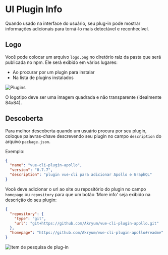 # UI Plugin Info

Quando usado na interface do usuário, seu plug-in pode mostrar informações adicionais para torná-lo mais detectável e reconhecível.

## Logo

Você pode colocar um arquivo `logo.png` no diretório raiz da pasta que será publicada no npm. Ele será exibido em vários lugares:
 - Ao procurar por um plugin para instalar
 - Na lista de plugins instalados

![Plugins](/plugins.png)

O logotipo deve ser uma imagem quadrada e não transparente (idealmente 84x84).

## Descoberta

Para melhor descoberta quando um usuário procura por seu plugin, coloque palavras-chave descrevendo seu plugin no campo `description` do arquivo `package.json`.

Exemplo:

```json
{
  "name": "vue-cli-plugin-apollo",
  "version": "0.7.7",
  "description": "plugin vue-cli para adicionar Apollo e GraphQL"
}
```

Você deve adicionar o url ao site ou repositório do plugin no campo `homepage` ou `repository` para que um botão 'More info' seja exibido na descrição do seu plugin:

```json
{
  "repository": {
    "type": "git",
    "url": "git+https://github.com/Akryum/vue-cli-plugin-apollo.git"
  },
  "homepage": "https://github.com/Akryum/vue-cli-plugin-apollo#readme"
}
```

![Item de pesquisa de plug-in](/plugin-search-item.png)